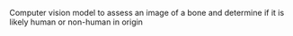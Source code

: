 Computer vision model to assess an image of a bone and determine if it is likely human or non-human in origin

